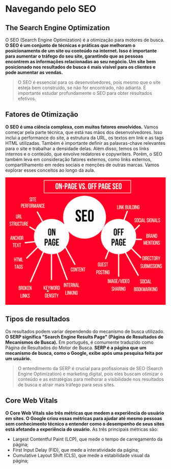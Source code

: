 # Navegando pelo SEO

## The Search Engine Optimization

O SEO (Search Engine Optimization) é a otimização para motores de busca. **O SEO é um conjunto de técnicas e práticas que melhoram o posicionamento de um site ou conteúdo na internet. Isso é importante para aumentar o tráfego do seu site, garantindo que as pessoas encontrem as informações relacionadas ao seu negócio. Um site bem posicionado nos resultados de busca é mais visível para os clientes e pode aumentar as vendas.**

> O SEO é essencial para os desenvolvedores, pois mesmo que o site esteja bem construído, se não for encontrado, não adianta.
> É importante estudar profundamente o SEO para obter resultados efetivos.

## Fatores de Otimização

**O SEO é uma ciência complexa, com muitos fatores envolvidos.** Vamos começar pela parte técnica, que está nas mãos dos desenvolvedores. Isso inclui a performance do site, a estrutura da URL, os textos em link e as tags HTML utilizadas. Também é importante definir as palavras-chave relevantes para o site e trabalhar a densidade delas. Além disso, temos os links internos e o conteúdo, que envolve redatores e copywriters. Porém, o SEO também leva em consideração fatores externos, como links externos, compartilhamento em redes sociais e menções de outras marcas. Vamos explorar esses conceitos ao longo da aula.

![Seo](./seo.png)

## Tipos de resultados

Os resultados podem variar dependendo do mecanismo de busca utilizado. **O SERP significa "Search Engine Results Page" (Página de Resultados de Mecanismos de Busca).** Em português, é comumente traduzido como Página de Resultados do Motor de Busca. **SERP é a página que um mecanismo de busca, como o Google, exibe após uma pesquisa feita por um usuário.**

> O entendimento da SERP é crucial para profissionais de SEO (Search Engine Optimization) e marketing digital, pois eles buscam otimizar o conteúdo e as estratégias para melhorar a visibilidade nos resultados de busca e atrair mais tráfego para seus sites.

## Core Web Vitals

**O Core Web Vitals são três métricas que medem a experiência do usuário em sites. O Google criou essas métricas para ajudar até mesmo pessoas sem conhecimento técnico a entender como o desempenho de seus sites está afetando a experiência do usuário.**
As três principais métricas são:

- Largest Contentful Paint (LCP), que mede o tempo de carregamento da página;
- First Input Delay (FID), que mede a interatividade da página;
- Cumulative Layout Shift (CLS), que mede a estabilidade visual da página;
